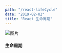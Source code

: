 ```yaml
---
path: "/react-lifeCycle"
date: "2019-02-02"
title: "React 生命周期"
---
```


![图片](https://images.unsplash.com/photo-1494790108377-be9c29b29330?ixlib=rb-1.2.1&ixid=eyJhcHBfaWQiOjEyMDd9&auto=format&fit=crop&w=668&q=80)

#### 生命周期